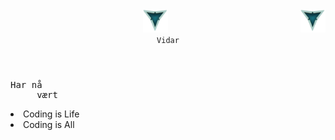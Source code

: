 <header>
     <div>
          <img src="./LOOGOO.png" alt="3 Vs logo" id="logo" width="40" height="37" >
          <img align="right" src="./LOOGOO.png" alt="3 Vs logo" id="logo" width="40" height="37" >
     </div>
     
 <div>
     <code align="center" size="2">Vidar</code>
 </div>
 </header>
 
<body>
     <pre>Har nå
     vært</pre>
     <li>Coding is Life</li>
     <li>Coding is All</li>
</body>
